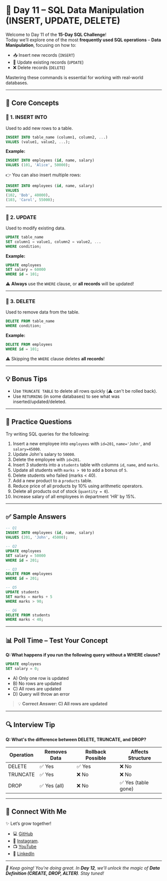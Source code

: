 # 📘 Day 11 – SQL Data Manipulation (INSERT, UPDATE, DELETE)

Welcome to Day 11 of the **15-Day SQL Challenge**!  
Today we’ll explore one of the most **frequently used SQL operations** – **Data Manipulation**, focusing on how to:

- 📥 Insert new records (`INSERT`)
- 🔁 Update existing records (`UPDATE`)
- ❌ Delete records (`DELETE`)

Mastering these commands is essential for working with real-world databases.

---

## 🧠 Core Concepts

### 🔹 1. INSERT INTO

Used to add new rows to a table.

```sql
INSERT INTO table_name (column1, column2, ...)
VALUES (value1, value2, ...);
````

**Example:**

```sql
INSERT INTO employees (id, name, salary)
VALUES (101, 'Alice', 50000);
```

👉 You can also insert multiple rows:

```sql
INSERT INTO employees (id, name, salary)
VALUES 
(102, 'Bob', 40000),
(103, 'Carol', 55000);
```

---

### 🔹 2. UPDATE

Used to modify existing data.

```sql
UPDATE table_name
SET column1 = value1, column2 = value2, ...
WHERE condition;
```

**Example:**

```sql
UPDATE employees
SET salary = 60000
WHERE id = 101;
```

⚠️ **Always** use the `WHERE` clause, or **all records** will be updated!

---

### 🔹 3. DELETE

Used to remove data from the table.

```sql
DELETE FROM table_name
WHERE condition;
```

**Example:**

```sql
DELETE FROM employees
WHERE id = 101;
```

⚠️ Skipping the `WHERE` clause deletes **all records**!

---

## 💡 Bonus Tips

* Use `TRUNCATE TABLE` to delete all rows quickly (⚠️ can't be rolled back).
* Use `RETURNING` (in some databases) to see what was inserted/updated/deleted.

---

## 📝 Practice Questions

Try writing SQL queries for the following:

1. Insert a new employee into `employees` with `id=201`, `name='John'`, and `salary=45000`.
2. Update John's salary to `50000`.
3. Delete the employee with `id=201`.
4. Insert 3 students into a `students` table with columns `id`, `name`, and `marks`.
5. Update all students with `marks > 90` to add a bonus of `5`.
6. Delete students who failed (marks < 40).
7. Add a new product to a `products` table.
8. Reduce price of all products by 10% using arithmetic operators.
9. Delete all products out of stock (`quantity = 0`).
10. Increase salary of all employees in department 'HR' by 15%.

---

## ✅ Sample Answers

```sql
-- Q1
INSERT INTO employees (id, name, salary)
VALUES (201, 'John', 45000);

-- Q2
UPDATE employees
SET salary = 50000
WHERE id = 201;

-- Q3
DELETE FROM employees
WHERE id = 201;

-- Q5
UPDATE students
SET marks = marks + 5
WHERE marks > 90;

-- Q6
DELETE FROM students
WHERE marks < 40;
```

---

## 📊 Poll Time – Test Your Concept

**Q: What happens if you run the following query without a WHERE clause?**

```sql
UPDATE employees
SET salary = 0;
```

* A) Only one row is updated
* B) No rows are updated
* C) All rows are updated
* D) Query will throw an error

> 💡 **Correct Answer: C) All rows are updated**

---

## 🔍 Interview Tip

**Q: What's the difference between DELETE, TRUNCATE, and DROP?**

| Operation | Removes Data | Rollback Possible | Affects Structure  |
| --------- | ------------ | ----------------- | ------------------ |
| DELETE    | ✅ Yes        | ✅ Yes             | ❌ No               |
| TRUNCATE  | ✅ Yes        | ❌ No              | ❌ No               |
| DROP      | ✅ Yes (all)  | ❌ No              | ✅ Yes (table gone) |

---

## 🔗 Connect With Me

✨ Let’s grow together!

* 💻 [GitHub](https://github.com/Shaiphali123/)
* 📸 [Instagram](https://www.instagram.com/shaiviconnect/).
* 📺 [YouTube](https://www.youtube.com/@shaiphali43)
* 💼 [LinkedIn](https://www.linkedin.com/company/107863493/admin/page-posts/published/)

---

*🚀 Keep going! You're doing great. In **Day 12**, we’ll unlock the magic of **Data Definition (CREATE, DROP, ALTER)**. Stay tuned!*


